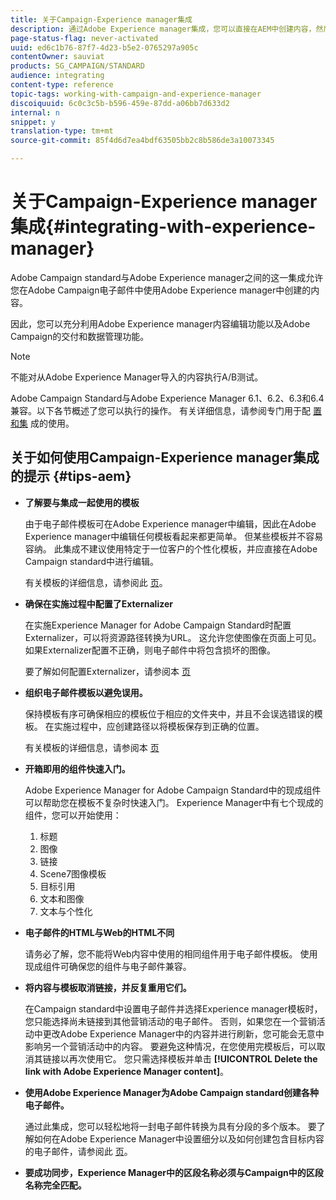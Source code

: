```yaml
---
title: 关于Campaign-Experience manager集成
description: 通过Adobe Experience manager集成，您可以直接在AEM中创建内容，然后在Adobe Campaign中使用它。
page-status-flag: never-activated
uuid: ed6c1b76-87f7-4d23-b5e2-0765297a905c
contentOwner: sauviat
products: SG_CAMPAIGN/STANDARD
audience: integrating
content-type: reference
topic-tags: working-with-campaign-and-experience-manager
discoiquuid: 6c0c3c5b-b596-459e-87dd-a06bb7d633d2
internal: n
snippet: y
translation-type: tm+mt
source-git-commit: 85f4d6d7ea4bdf63505bb2c8b586de3a10073345

---
```



# 关于Campaign-Experience manager集成{#integrating-with-experience-manager}

Adobe Campaign standard与Adobe Experience manager之间的这一集成允许您在Adobe Campaign电子邮件中使用Adobe Experience manager中创建的内容。

因此，您可以充分利用Adobe Experience manager内容编辑功能以及Adobe Campaign的交付和数据管理功能。

>[!NOTE]
>
>不能对从Adobe Experience Manager导入的内容执行A/B测试。

Adobe Campaign Standard与Adobe Experience Manager 6.1、6.2、6.3和6.4兼容。以下各节概述了您可以执行的操作。 有关详细信息，请参阅专门用于配 [置](https://helpx.adobe.com/experience-manager/6-4/sites/administering/using/campaignstandard.html)[和集](https://helpx.adobe.com/experience-manager/6-4/sites/authoring/using/campaign.html) 成的使用。

## 关于如何使用Campaign-Experience manager集成的提示 {#tips-aem}

* **了解要与集成一起使用的模板**

   由于电子邮件模板可在Adobe Experience manager中编辑，因此在Adobe Experience manager中编辑任何模板看起来都更简单。 但某些模板并不容易容纳。 此集成不建议使用特定于一位客户的个性化模板，并应直接在Adobe Campaign standard中进行编辑。

   有关模板的详细信息，请参阅此 [页](https://docs.adobe.com/content/help/en/experience-manager-64/developing/platform/templates/templates.html)。

* **确保在实施过程中配置了Externalizer**

   在实施Experience Manager for Adobe Campaign Standard时配置Externalizer，可以将资源路径转换为URL。 这允许您使图像在页面上可见。 如果Externalizer配置不正确，则电子邮件中将包含损坏的图像。

   要了解如何配置Externalizer，请参阅本 [页](https://docs.adobe.com/content/help/en/experience-manager-64/developing/platform/externalizer.html)

* **组织电子邮件模板以避免误用。**

   保持模板有序可确保相应的模板位于相应的文件夹中，并且不会误选错误的模板。 在实施过程中，应创建路径以将模板保存到正确的位置。

   有关模板的详细信息，请参阅本 [页](https://docs.adobe.com/content/help/en/experience-manager-64/developing/platform/templates/templates.html#template-availability)

* **开箱即用的组件快速入门。**

   Adobe Experience Manager for Adobe Campaign Standard中的现成组件可以帮助您在模板不复杂时快速入门。
Experience Manager中有七个现成的组件，您可以开始使用：
   1. 标题
   1. 图像
   1. 链接
   1. Scene7图像模板
   1. 目标引用
   1. 文本和图像
   1. 文本与个性化

* **电子邮件的HTML与Web的HTML不同**

   请务必了解，您不能将Web内容中使用的相同组件用于电子邮件模板。 使用现成组件可确保您的组件与电子邮件兼容。

* **将内容与模板取消链接，并反复重用它们。**

   在Campaign standard中设置电子邮件并选择Experience manager模板时，您只能选择尚未链接到其他营销活动的电子邮件。 否则，如果您在一个营销活动中更改Adobe Experience Manager中的内容并进行刷新，您可能会无意中影响另一个营销活动中的内容。
要避免这种情况，在您使用完模板后，可以取消其链接以再次使用它。 您只需选择模板并单击 **[!UICONTROL Delete the link with Adobe Experience Manager content]**。

* **使用Adobe Experience Manager为Adobe Campaign standard创建各种电子邮件。**

   通过此集成，您可以轻松地将一封电子邮件转换为具有分段的多个版本。
要了解如何在Adobe Experience Manager中设置细分以及如何创建包含目标内容的电子邮件，请参阅此 [页](https://docs.adobe.com/help/en/experience-manager-64/authoring/aem-adobe-campaign/target-adobe-campaign.html#setting-up-segmentation-in-aem)。

* **要成功同步，Experience Manager中的区段名称必须与Campaign中的区段名称完全匹配。**